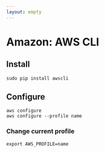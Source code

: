 ```yaml
---
layout: empty
---
```


# Amazon: AWS CLI

## Install
```
sudo pip install awscli
```

## Configure
```
aws configure
aws configure --profile name
```

### Change current profile
```
export AWS_PROFILE=name
```

